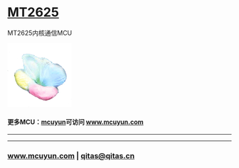 ﻿# [MT2625](https://github.com/mcuyun/MT2625) 

MT2625内核通信MCU

[![sites](mcuyun/mcuyun.png)](http://www.mcuyun.com)

#### 更多MCU：[mcuyun](https://github.com/mcuyun/whyme)可访问 www.mcuyun.com

---



---

###  www.mcuyun.com   |    qitas@qitas.cn


